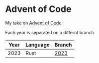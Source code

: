 # Advent of Code

My take on [Advent of Code](https://adventofcode.com/)

Each year is separated on a differnt branch

|      Year     |    Language   |     Branch    |
| ------------- | ------------- | ------------- |
| 2023          |      Rust     | [2023](https://github.com/rgevert/aoc/tree/2023) |
